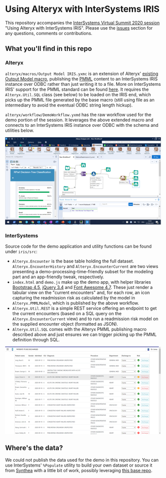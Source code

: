 # Using Alteryx with InterSystems IRIS

This repository accompanies the [InterSystems Virtual Summit 2020 session](https://www.intersystems.com/virtual-summit-2020/) "Using Alteryx with InterSystems IRIS".
Please use the [issues](https://github.com/bdeboe/isc-alteryx-demo/issues) section for any questions, comments or contributions.

## What you'll find in this repo

### Alteryx

`alteryx/macros/Output Model IRIS.yxmc` is an extension of Alteryx' [existing Output Model macro](https://gallery.alteryx.com/#!app/Output-Model/5d926970826fd30b84537824), publishing the [PMML](http://dmg.org) content to an InterSystems IRIS instance over ODBC rather than just writing it to a file. More on InterSystems IRIS' support for the PMML standard can be found [here](https://docs.intersystems.com/irislatest/csp/docbook/Doc.View.cls?KEY=APMML). It requires the `Alteryx.Util.SQL` class (see below) to be loaded on the IRIS end, which picks up the PMML file generated by the base macro (still using file as an intermediary to avoid the eventual ODBC string length hickup).

`alteryx/workflow/DemoWorkflow.yxmd` has the raw workflow used for the demo portion of the session. It leverages the above extended macro and connects to an InterSystems IRIS instance over ODBC with the schema and utilities below.

![Screenshot of Alteryx Workflow](docs/workflow.png?raw=true)

### InterSystems

Source code for the demo application and utility functions can be found under `iris/src`:

* `Alteryx.Encounter` is the base table holding the full dataset. `Alteryx.EncounterHistory` and `Alteryx.EncounterCurrent` are two views presenting a demo-processing-time-friendly subset for the modeling part and an app-friendly tweak, respectively.
* `index.html` and `demo.js` make up the demo app, with helper libraries [Bootstrap 4.5](https://getbootstrap.com/), [jQuery 3.4](https://getbootstrap.com/) and [Font Awesome 4.7](https://fontawesome.com/). These just render a tabular view on the "current encounters" and, for each row, an icon capturing the readmission risk as calculated by the model in `Alteryx.PMMLModel`, which is published by the above workflow. 
* `Alteryx.Util.REST` is a simple REST service offering an endpoint to get the current encounters (based on a SQL query on the `Alteryx.EncounterCurrent` view) and to run a readmission risk model on the supplied encounter object (formatted as JSON).
* `Alteryx.Util.SQL` comes with the Alteryx PMML publishing macro described above and just ensures we can trigger picking up the PMML definition through SQL.

![Screenshot of Demo Table](docs/table.png?raw=true)

## Where's the data?

We could not publish the data used for the demo in this repository. You can use InterSystems' `%Populate` utility to build your own dataset or source it from [Synthea](https://github.com/synthetichealth/synthea) with a little bit of work, possibly leveraging [this base repo](https://github.com/intersystems-community/irisdemo-base-synthea).
